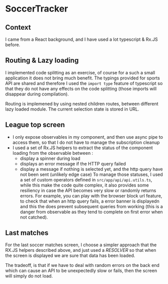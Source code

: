 # SoccerTracker

## Context
I came from a React background, and I have used a lot typescript & Rx.JS before.

## Routing & Lazy loading
I implemented code splitting as an exercise, of course for a such a small application it does not bring much benefit.
The typings provided for sports API are shared and therefore I used the `import type` feature of typescript so that they do not have any effects on the code splitting (those imports will disappear during compilation).

Routing is implemened by using nested children routes, between different lazy loaded module. The current selection state is stored in URL.

## League top screen

* I only expose observables in my component, and then use async pipe to access them, so that I do not have to manage the subscription cleanup
* I used a set of Rx.JS helpers to extract the status of the component loading from the observable between : 
    - display a spinner during load
    - displays an error message if the HTTP query failed
    - display a message if nothing is selected yet, and the http query have not been sent (unlikely edge case)
To manage those statuses, I used a set of custom operators defined in `src/app/api/api.utils.ts`, while this make the code quite complex, it also provides some resiliency in case the API becomes very slow or randomly returns errors.
For example, you can play with the browser block url feature, to check that when an http query fails, a error banner is displayedn and this the does prevent subsequent queries from working (this is a danger from observable as they tend to complete on first error when not catched).

## Last matches

For the last soccer matches screen, I choose a simpler approach that the RX.JS helpers described above, and just used a _RESOLVER_ so that when the screen is displayed we are sure that data has been loaded. 

The tradeoff, is that if we have to deal with random errors on the back end which can cause an API to be unexpectedly slow or fails, then the screen will simply do not load.



